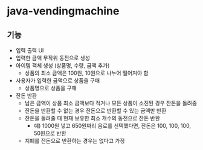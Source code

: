 # java-vendingmachine

기능
---
- 입력 출력 UI
- 입력한 금액 무작위 동전으로 생성
- 아이템 객체 생성 (상품명, 수량, 금액 추가)
    - 상품의 최소 금액은 100원, 10원으로 나누어 떨어져야 함
- 사용자가 입력한 금액으로 상품을 구매
    - 상품명으로 상품을 구매
- 잔돈 반환
    - 남은 금액이 상품 최소 금액보다 적거나 모든 상품이 소진된 경우 잔돈을 돌려줌
    - 잔돈을 반환할 수 없는 경우 잔돈으로 반환할 수 있는 금액만 반환
    - 잔돈을 돌려줄 때 현재 보유한 최소 개수의 동전으로 잔돈 반환
        - 예) 1000원 넣고 650원짜리 음료를 선택했다면, 잔돈은 100, 100, 100, 50원으로 반환
    - 지폐를 잔돈으로 반환하는 경우는 없다고 가정
